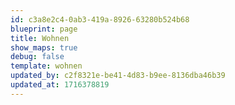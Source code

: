 ```yaml
---
id: c3a8e2c4-0ab3-419a-8926-63280b524b68
blueprint: page
title: Wohnen
show_maps: true
debug: false
template: wohnen
updated_by: c2f8321e-be41-4d83-b9ee-8136dba46b39
updated_at: 1716378819
---
```

